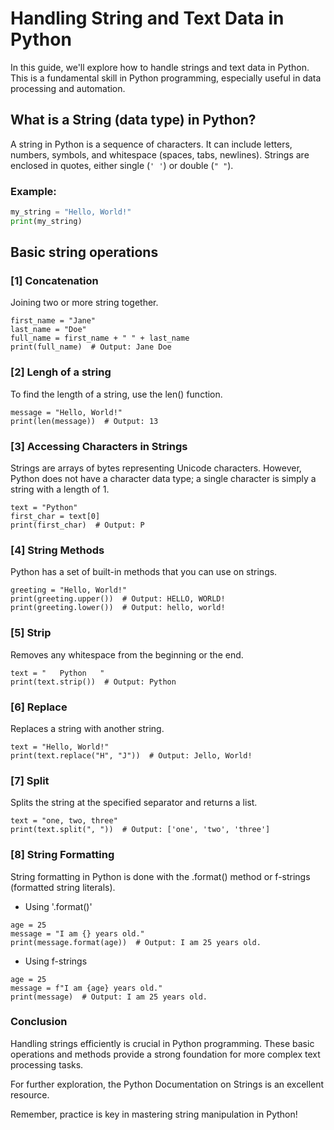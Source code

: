 # Handling String and Text Data in Python

In this guide, we'll explore how to handle strings and text data in Python. This is a fundamental skill in Python programming, especially useful in data processing and automation.

## What is a String (data type) in Python?

A string in Python is a sequence of characters. It can include letters, numbers, symbols, and whitespace (spaces, tabs, newlines). Strings are enclosed in quotes, either single (`' '`) or double (`" "`).

### Example:

```python
my_string = "Hello, World!"
print(my_string)
```

## Basic string operations

### [1] Concatenation
Joining two or more string together.

```
first_name = "Jane"
last_name = "Doe"
full_name = first_name + " " + last_name
print(full_name)  # Output: Jane Doe

```

### [2] Lengh of a string
To find the length of a string, use the len() function.

```
message = "Hello, World!"
print(len(message))  # Output: 13
```

### [3] Accessing Characters in Strings
Strings are arrays of bytes representing Unicode characters. However, Python does not have a character data type; a single character is simply a string with a length of 1.

```
text = "Python"
first_char = text[0]
print(first_char)  # Output: P
```

### [4] String Methods
Python has a set of built-in methods that you can use on strings.

```
greeting = "Hello, World!"
print(greeting.upper())  # Output: HELLO, WORLD!
print(greeting.lower())  # Output: hello, world!
```

### [5] Strip
Removes any whitespace from the beginning or the end.

```
text = "   Python   "
print(text.strip())  # Output: Python
```

### [6] Replace
Replaces a string with another string.

```
text = "Hello, World!"
print(text.replace("H", "J"))  # Output: Jello, World!
```


### [7] Split
Splits the string at the specified separator and returns a list.

```
text = "one, two, three"
print(text.split(", "))  # Output: ['one', 'two', 'three']
```

### [8] String Formatting
String formatting in Python is done with the .format() method or f-strings (formatted string literals).

+ Using '.format()'
```
age = 25
message = "I am {} years old."
print(message.format(age))  # Output: I am 25 years old.
```

+ Using f-strings

```
age = 25
message = f"I am {age} years old."
print(message)  # Output: I am 25 years old.
````

### Conclusion

Handling strings efficiently is crucial in Python programming. These basic operations and methods provide a strong foundation for more complex text processing tasks.

For further exploration, the Python Documentation on Strings is an excellent resource.

Remember, practice is key in mastering string manipulation in Python!
